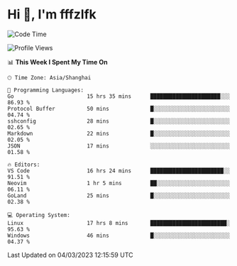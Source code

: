 # Hi 👋, I'm fffzlfk

<!--START_SECTION:waka-->
![Code Time](http://img.shields.io/badge/Code%20Time-75%20hrs%2042%20mins-blue)

![Profile Views](http://img.shields.io/badge/Profile%20Views-7-blue)

📊 **This Week I Spent My Time On** 

```text
🕑︎ Time Zone: Asia/Shanghai

💬 Programming Languages: 
Go                       15 hrs 35 mins      ██████████████████████░░░   86.93 % 
Protocol Buffer          50 mins             █░░░░░░░░░░░░░░░░░░░░░░░░   04.74 % 
sshconfig                28 mins             █░░░░░░░░░░░░░░░░░░░░░░░░   02.65 % 
Markdown                 22 mins             █░░░░░░░░░░░░░░░░░░░░░░░░   02.05 % 
JSON                     17 mins             ░░░░░░░░░░░░░░░░░░░░░░░░░   01.58 % 

🔥 Editors: 
VS Code                  16 hrs 24 mins      ███████████████████████░░   91.51 % 
Neovim                   1 hr 5 mins         ██░░░░░░░░░░░░░░░░░░░░░░░   06.11 % 
GoLand                   25 mins             █░░░░░░░░░░░░░░░░░░░░░░░░   02.38 % 

💻 Operating System: 
Linux                    17 hrs 8 mins       ████████████████████████░   95.63 % 
Windows                  46 mins             █░░░░░░░░░░░░░░░░░░░░░░░░   04.37 % 
```


 Last Updated on 04/03/2023 12:15:59 UTC
<!--END_SECTION:waka-->
